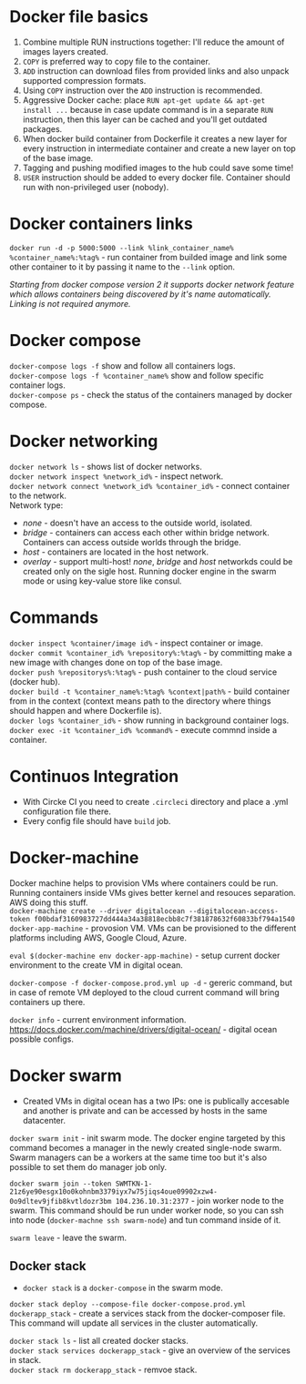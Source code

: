 # Docker file basics
1. Combine multiple RUN instructions together: I'll reduce the amount of images layers created.   
2. `COPY` is preferred way to copy file to the container.   
3. `ADD` instruction can download files from provided links and also unpack supported compression formats.   
4. Using `COPY` instruction over the `ADD` instruction is recommended.   
5. Aggressive Docker cache: place `RUN apt-get update && apt-get install ...` because in case update command is in a separate `RUN` instruction, then this layer can be cached and you'll get outdated packages.   
6. When docker build container from Dockerfile it creates a new layer for every instruction in intermediate container and create a new layer on top of the base image.    
7. Tagging and pushing modified images to the hub could save some time!   
8. `USER` instruction should be added to every docker file. Container should run with non-privileged user (nobody).   

# Docker containers links
`docker run -d -p 5000:5000 --link %link_container_name% %container_name%:%tag%` - run container from builded image and link some other container to it by passing it name to the `--link` option.   

*Starting from docker compose version 2 it supports docker network feature which allows containers being discovered by it's name automatically. Linking is not required anymore.*   

# Docker compose
`docker-compose logs -f` show and follow all containers logs.   
`docker-compose logs -f %container_name%` show and follow specific container logs.   
`docker-compose ps` - check the status of the containers managed by docker compose.   

# Docker networking
`docker network ls` - shows list of docker networks.   
`docker network inspect %network_id%` - inspect network.   
`docker network connect %network_id% %container_id%` - connect container to the network.      
Network type:   
- _none_ - doesn't have an access to the outside world, isolated.   
- _bridge_ - containers can access each other within bridge network. Containers can access outside worlds through the bridge.   
- _host_ - containers are located in the host network.   
- _overlay_ - support multi-host! _none_, _bridge_ and _host_ networkds could be created only on the sigle host. Running docker engine in the swarm mode or using key-value store like consul.   

# Commands
`docker inspect %container/image id%` - inspect container or image.   
`docker commit %container_id% %repository%:%tag%` - by committing make a new image with changes done on top of the base image.   
`docker push %repositorys%:%tag%` - push container to the cloud service (docker hub).   
`docker build -t %container_name%:%tag% %context|path%` - build container from in the context (context means path to the directory where things should happen and where Dockerfile is).   
`docker logs %container_id%` - show running in background container logs.   
`docker exec -it %container_id% %command%` - execute commnd inside a container.    

# Continuos Integration
- With Circke CI you need to create `.circleci` directory and place a .yml configuration file there.   
- Every config file should have `build` job.   

# Docker-machine
Docker machine helps to provision VMs where containers could be run. Running containers inside VMs gives better kernel and resouces separation. AWS doing this  stuff.   
`docker-machine create --driver digitalocean --digitalocean-access-token f00bdaf3160983727dd444a34a38818ecbb8c7f381878632f60833bf794a1540 docker-app-machine` - provosion VM. VMs can be provisioned to the different platforms including AWS, Google Cloud, Azure.   

`eval $(docker-machine env docker-app-machine)` - setup current docker environment to the create VM in digital ocean.   

`docker-compose -f docker-compose.prod.yml up -d` - gereric command, but in case of remote VM deployed to the cloud current command will bring containers up there.   

`docker info` - current environment information.   
https://docs.docker.com/machine/drivers/digital-ocean/ - digital ocean possible configs.   

# Docker swarm
- Created VMs in digital ocean has a two IPs: one is publically accesable and another is private and can be accessed by hosts in the same datacenter.   

`docker swarm init` - init swarm mode. The docker engine targeted by this command becomes a manager in the newly created single-node swarm. Swarm managers can be a workers at the same time too but it's also possible to set them do manager job only.          

`docker swarm join --token SWMTKN-1-21z6ye90esgx10o0kohnbm3379iyx7w75jiqs4oue09902xzw4-0o9dltev9jfib8kvtldozr3bm 104.236.10.31:2377` - join worker node to the swarm. This command should be run under worker node, so you can ssh into node (`docker-machne ssh swarm-node`) and tun command inside of it.    

`swarm leave` - leave the swarm.   

## Docker stack
- `docker stack` is a `docker-compose` in the swarm mode.   

`docker stack deploy --compose-file docker-compose.prod.yml dockerapp_stack` - create a services stack from the docker-composer file. This command will update all services in the cluster automatically.   

`docker stack ls` - list all created docker stacks.  
`docker stack services dockerapp_stack` - give an overview of the services in stack.    
`docker stack rm dockerapp_stack` - remvoe stack.   
